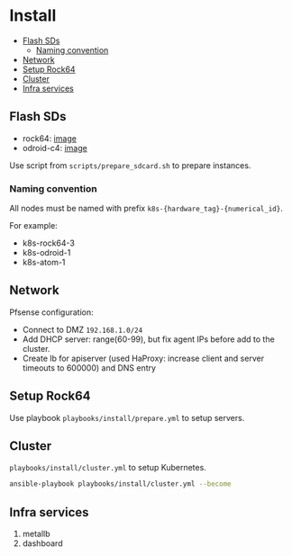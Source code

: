 # Install <!-- omit in toc -->

- [Flash SDs](#flash-sds)
  - [Naming convention](#naming-convention)
- [Network](#network)
- [Setup Rock64](#setup-rock64)
- [Cluster](#cluster)
- [Infra services](#infra-services)

## Flash SDs

- rock64: [image](https://www.armbian.com/rock64/)
- odroid-c4: [image](https://www.armbian.com/odroid-c4/)

Use script from `scripts/prepare_sdcard.sh` to prepare instances.

### Naming convention

All nodes must be named with prefix `k8s-{hardware_tag}-{numerical_id}`.

For example:

- k8s-rock64-3
- k8s-odroid-1
- k8s-atom-1

## Network

Pfsense configuration:

- Connect to DMZ `192.168.1.0/24`
- Add DHCP server: range(60-99), but fix agent IPs before add to the cluster.
- Create lb for apiserver (used HaProxy: increase client and server timeouts to 600000) and DNS entry

## Setup Rock64

Use playbook `playbooks/install/prepare.yml` to setup servers.

## Cluster

`playbooks/install/cluster.yml` to setup Kubernetes.

```bash
ansible-playbook playbooks/install/cluster.yml --become
```

## Infra services

1. metallb
1. dashboard
